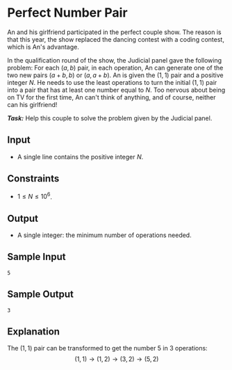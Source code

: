 # Perfect Number Pair

An and his girlfriend participated in the perfect couple show. The reason is that this year, the show replaced the dancing contest with a coding contest, which is An's advantage.

In the qualification round of the show, the Judicial panel gave the following problem: For each $(a, b)$ pair, in each operation, An can generate one of the two new pairs $(a + b, b)$ or $(a, a + b)$. An is given the $(1, 1)$ pair and a positive integer $N$. He needs to use the least operations to turn the initial $(1, 1)$ pair into a pair that has at least one number equal to $N$. Too nervous about being on TV for the first time, An can't think of anything, and of course, neither can his girlfriend!

***Task:*** Help this couple to solve the problem given by the Judicial panel.

## Input

- A single line contains the positive integer $N$.

## Constraints

- $1 \le N \le 10^6$.

## Output

- A single integer: the minimum number of operations needed.

## Sample Input

```
5
```

## Sample Output

```
3
```

## Explanation

The $(1,1)$ pair can be transformed to get the number $5$ in $3$ operations:
$$(1, 1) \rightarrow (1, 2) \rightarrow (3, 2) \rightarrow (5, 2)$$

